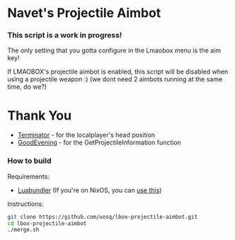 # Navet's Projectile Aimbot

### This script is a work in progress!

The only setting that you gotta configure in the Lmaobox menu is the aim key!

If LMAOBOX's projectile aimbot is enabled, this script will be disabled when using a projectile weapon :) (we dont need 2 aimbots running at the same time, do we?)

# Thank You

- [Terminator](https://github.com/titaniummachine1/) - for the localplayer's head position
- [GoodEvening](https://github.com/GoodEveningFellOff) - for the GetProjectileInformation function

### How to build

Requirements:

- [Luabundler](https://github.com/Benjamin-Dobell/luabundler) (If you're on NixOS, you can [use this](https://github.com/uosq/luabundler-nix))

Instructions:

```bash
git clone https://github.com/uosq/lbox-projectile-aimbot.git
cd lbox-projectile-aimbot
./merge.sh
```